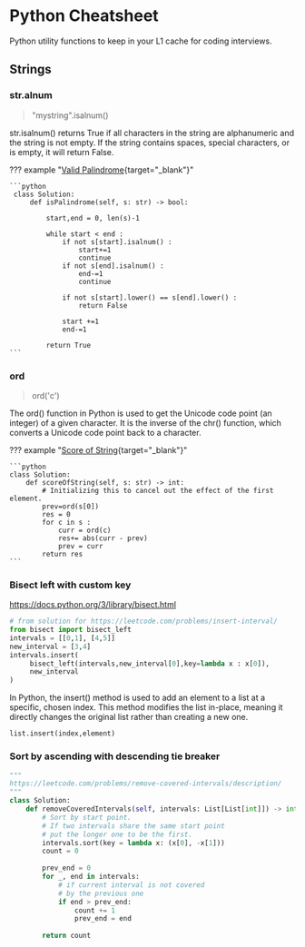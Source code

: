 # Python Cheatsheet

Python utility functions to keep in your L1 cache for coding interviews.

## Strings

### str.alnum 

>"mystring".isalnum()  

str.isalnum() returns True if all characters in the string are alphanumeric and the string is not empty.
If the string contains spaces, special characters, or is empty, it will return False.

??? example "[Valid Palindrome](https://leetcode.com/problems/valid-palindrome/description/){target="_blank"}"

    ```python
     class Solution:
         def isPalindrome(self, s: str) -> bool:
     
             start,end = 0, len(s)-1
     
             while start < end :
                 if not s[start].isalnum() : 
                     start+=1
                     continue
                 if not s[end].isalnum() :
                     end-=1
                     continue
                 
                 if not s[start].lower() == s[end].lower() :
                     return False
                 
                 start +=1
                 end-=1
     
             return True
    ```


### ord 

>ord('c')

The ord() function in Python is used to get the Unicode code point (an integer) of a given character. It is the inverse of the chr() function, which converts a Unicode code point back to a character.

??? example "[Score of String](https://leetcode.com/problems/score-of-a-string/){target="_blank"}"

    ```python
    class Solution:
        def scoreOfString(self, s: str) -> int:
            # Initializing this to cancel out the effect of the first element.
            prev=ord(s[0]) 
            res = 0 
            for c in s :
                curr = ord(c)
                res+= abs(curr - prev)
                prev = curr 
            return res 
    ```
### Bisect left with custom key

https://docs.python.org/3/library/bisect.html

```python
# from solution for https://leetcode.com/problems/insert-interval/
from bisect import bisect_left
intervals = [[0,1], [4,5]]
new_interval = [3,4]
intervals.insert(
     bisect_left(intervals,new_interval[0],key=lambda x : x[0]),
     new_interval
)
```

In Python, the insert() method is used to add an element to a list at a specific, chosen index. This method modifies the list in-place, meaning it directly changes the original list rather than creating a new one.

`list.insert(index,element)`


### Sort by ascending with descending tie breaker

```python
"""
https://leetcode.com/problems/remove-covered-intervals/description/
"""
class Solution:
    def removeCoveredIntervals(self, intervals: List[List[int]]) -> int:
        # Sort by start point.
        # If two intervals share the same start point
        # put the longer one to be the first.
        intervals.sort(key = lambda x: (x[0], -x[1]))
        count = 0
        
        prev_end = 0
        for _, end in intervals:
            # if current interval is not covered
            # by the previous one
            if end > prev_end:
                count += 1    
                prev_end = end
        
        return count
```
